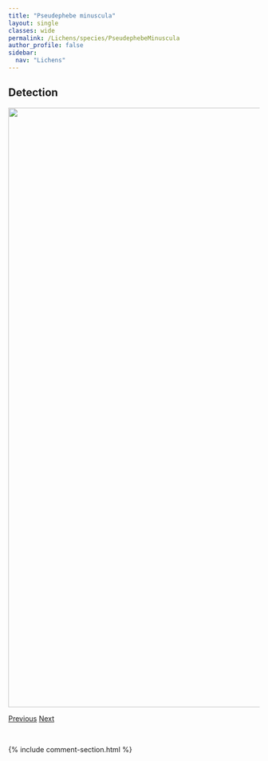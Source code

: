 ```yaml
---
title: "Pseudephebe minuscula"
layout: single
classes: wide
permalink: /Lichens/species/PseudephebeMinuscula
author_profile: false
sidebar:
  nav: "Lichens"
---
```


<h2>Detection</h2>

<a href="https://drive.google.com/uc?export=view&id=1w3VPbcNrM_EoL9yDHr0L5eXiZ7QqSDzd">
<img src="https://drive.google.com/uc?export=view&id=1w3VPbcNrM_EoL9yDHr0L5eXiZ7QqSDzd" height = "1200" width = "800">
</a>


<a href="/DevelopmentWebsite/Lichens/species/ProtoparmeliopsisPeltata" class="pagination--pager" title="Protoparmeliopsis peltata">Previous</a> <a href="/DevelopmentWebsite/Lichens/species/PseudephebePubescens" class="pagination--pager" title="Pseudephebe pubescens">Next</a>

<p>&nbsp;</p>

{% include comment-section.html %}
